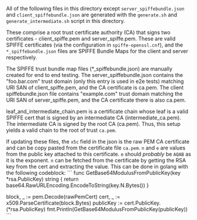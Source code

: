 All of the following files in this directory except `server_spiffebundle.json` and `client_spiffebundle.json` are generated with the `generate.sh` and `generate_intermediate.sh` script in this directory.

These comprise a root trust certificate authority (CA) that signs two
certificates - client_spiffe.pem and server_spiffe.pem. These are valid SPIFFE
certificates (via the configuration in `spiffe-openssl.cnf`), and the
`*_spiffebundle.json` files are SPIFFE Bundle Maps for the client and server
respectively.

The SPIFFE trust bundle map files (*_spiffebundle.json) are manually created for
end to end testing. The server_spiffebundle.json contains the "foo.bar.com"
trust domain (only this entry is used in e2e tests) matching URI SAN of
client_spiffe.pem, and the CA certificate is ca.pem. The client
spiffebundle.json file contains "example.com" trust domain matching the URI SAN
of server_spiffe.pem, and the CA certificate there is also ca.pem.

leaf_and_intermediate_chain.pem is a certificate chain whose leaf is a valid
SPIFFE cert that is signed by an intermediate CA (intermediate_ca.pem). The
intermediate CA is signed by the root CA (ca.pem). Thus, this setup yields a
valid chain to the root of trust `ca.pem`.

If updating these files, the `x5c` field in the json is the raw PEM CA
certificate and can be copy pasted from the certificate file `ca.pem`. `n` and
`e` are values from the public key attached to this certificate. `e` should
*probably* be `AQAB` as it is the exponent. `n` can be fetched from the
certificate by getting the RSA key from the cert and extracting the value. This
can be done in golang with the following codeblock: ``` func
GetBase64ModulusFromPublicKey(key *rsa.PublicKey) string { return
base64.RawURLEncoding.EncodeToString(key.N.Bytes()) }

block, _ := pem.Decode(rawPemCert) cert, _ := x509.ParseCertificate(block.Bytes)
publicKey := cert.PublicKey.(*rsa.PublicKey)
fmt.Println(GetBase64ModulusFromPublicKey(publicKey)) ```
